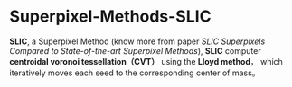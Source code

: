 # Superpixel-Methods-SLIC
**SLIC**,  a Superpixel Method (know more from paper *SLIC Superpixels Compared to State-of-the-art Superpixel Methods*), **SLIC** computer **centroidal voronoi tessellation（CVT）** using the **Lloyd method**， which iteratively moves each seed to the corresponding center of mass。
